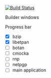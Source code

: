 [![Build Status](https://travis-ci.org/homdx/test-win-build.svg?branch=master)](https://travis-ci.org/homdx/test-win-build/)

Builder windows

Progress bar

* [x]  bzip
* [x]  libetpan
* [ ]  botan
* [ ]  cmocka
* [ ]  rnp
* [ ]  netpgp
* [ ]  main application
